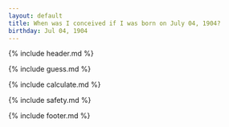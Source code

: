 ```yaml
---
layout: default
title: When was I conceived if I was born on July 04, 1904?
birthday: Jul 04, 1904
---
```


{% include header.md %}

{% include guess.md %}

{% include calculate.md %}

{% include safety.md %}

{% include footer.md %}



